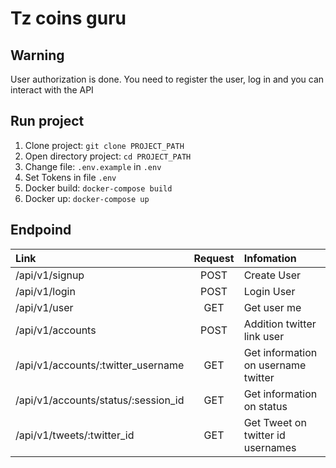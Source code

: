 # Tz coins guru

## Warning

User authorization is done. You need to register the user, log in and you can interact with the API

## Run project

1. Clone project: `git clone PROJECT_PATH`
2. Open directory project: `cd PROJECT_PATH`
3. Change file: `.env.example` in `.env`
4. Set Tokens in file `.env`
5. Docker build: `docker-compose build`
6. Docker up: `docker-compose up`

## Endpoind

|Link|Request|Infomation|
|:---|:---:|:---|
|/api/v1/signup|POST|Create User|
|/api/v1/login|POST|Login User|
|/api/v1/user|GET|Get user me|
|/api/v1/accounts|POST|Addition twitter link user|
|/api/v1/accounts/:twitter_username|GET|Get information on username twitter|
|/api/v1/accounts/status/:session_id|GET|Get information on status|
|/api/v1/tweets/:twitter_id|GET|Get Tweet on twitter id usernames|
